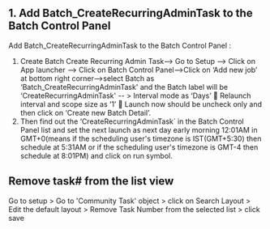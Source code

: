 ## 1. Add Batch_CreateRecurringAdminTask to the Batch Control Panel

Add Batch_CreateRecurringAdminTask to the Batch Control Panel :

1. Create Batch Create Recurring Admin Task--> Go to Setup --> Click on App launcher --> Click on Batch Control Panel-->Click on ‘Add new job’ at bottom right corner-->select Batch as ‘Batch_CreateRecurringAdminTask' and the Batch label will be ‘CreateRecurringAdminTask' -- > Interval mode as ‘Days’  Relaunch interval and scope size as ‘1’  Launch now should be uncheck only and then click on ‘Create new Batch Detail’.
2. Then find out the ‘CreateRecurringAdminTask´ in the Batch Control Panel list and set the next launch as next day early morning 12:01AM in GMT+0(means if the scheduling user's timezone is IST(GMT+5:30) then schedule at 5:31AM or if the scheduling user's timezone is GMT-4 then schedule at 8:01PM) and click on run symbol.

## Remove task# from the list view

Go to setup > Go to 'Community Task' object > click on Search Layout > Edit the default layout >
Remove Task Number from the selected list > click save
